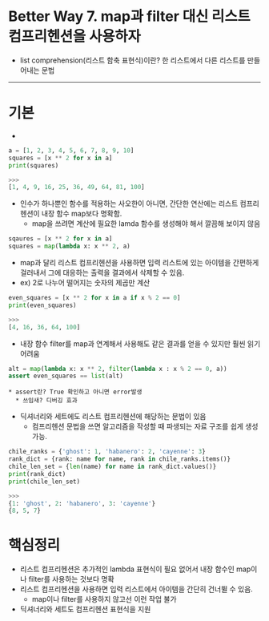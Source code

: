 Better Way 7.
map과 filter 대신 리스트 컴프리헨션을 사용하자
=====================================
* list comprehension(리스트 함축 표현식)이란? 한 리스트에서 다른 리스트를 만들어내는 문법
***

# 기본
* 
```python
a = [1, 2, 3, 4, 5, 6, 7, 8, 9, 10]
squares = [x ** 2 for x in a]
print(squares)

>>>
[1, 4, 9, 16, 25, 36, 49, 64, 81, 100]
```

* 인수가 하나뿐인 함수를 적용하는 사오한이 아니면, 간단한 연산에는 리스트 컴프리헨션이 내장 함수 map보다 명확함.
  * map을 쓰려면 계산에 필요한 lamda 함수를 생성해야 해서 깔끔해 보이지 않음
```python
sqaures = [x ** 2 for x in a]
squares = map(lambda x: x ** 2, a)
```
* map과 달리 리스트 컴프리헨션을 사용하면 입력 리스트에 있는 아이템을 간편하게 걸러내서 그에 대응하는 출력을 결과에서 삭제할 수 있음.
* ex) 2로 나누어 떨어지는 숫자의 제곱만 계산
```python
even_squares = [x ** 2 for x in a if x % 2 == 0]
print(even_squares)

>>>
[4, 16, 36, 64, 100]
```
  * 내장 함수 filter를 map과 연계해서 사용해도 같은 결과를 얻을 수 있지만 훨씬 읽기 어려움
```python
alt = map(lambda x: x ** 2, filter(lambda x : x % 2 == 0, a))
assert even_squares == list(alt)
```
    * assert란? True 확인하고 아니면 error발생
      * 쓰임새? 디버깅 효과

* 딕셔너리와 세트에도 리스트 컴프리헨션에 해당하는 문법이 있음
  * 컴프리헨션 문법을 쓰면 알고리즘을 작성할 때 파생되는 자료 구조를 쉽게 생성 가능.
  
```python
chile_ranks = {'ghost': 1, 'habanero': 2, 'cayenne': 3}
rank_dict = {rank: name for name, rank in chile_ranks.items()}
chile_len_set = {len(name) for name in rank_dict.values()}
print(rank_dict)
print(chile_len_set)

>>>
{1: 'ghost', 2: 'habanero', 3: 'cayenne'}
{8, 5, 7}
```

# 핵심정리
* 리스트 컴프리헨션은 추가적인 lambda 표현식이 필요 없어서 내장 함수인 map이나 filter를 사용하는 것보다 명확
* 리스트 컴프리헨션을 사용하면 입력 리스트에서 아이템을 간단히 건너뛸 수 있음.
  * map이나 filter를 사용하지 않고선 이런 작업 불가
* 딕셔너리와 세트도 컴프리헨션 표현식을 지원


